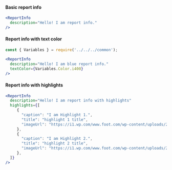 #### Basic report info

```jsx
<ReportInfo
  description="Hello! I am report info."
/>
```

#### Report info with text color

```jsx
const { Variables } = require('../../../common');

<ReportInfo
  description="Hello! I am blue report info."
  textColor={Variables.Color.i400}
/>
```

#### Report info with highlights

```jsx
<ReportInfo
  description="Hello! I am report info with highlights"
  highlights={[
     {
       "caption": "I am Highlight 1.",
       "title": "highlight 1 title",
       "imageUrl": "https://i1.wp.com/www.foot.com/wp-content/uploads/2017/03/placeholder.gif?ssl=1",
     },
     {
       "caption": "I am Highlight 2.",
       "title": "highlight 2 title",
       "imageUrl": "https://i1.wp.com/www.foot.com/wp-content/uploads/2017/03/placeholder.gif?ssl=1",
     },
  ]}
/>
```
